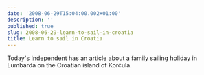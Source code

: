 ```yaml
---
date: '2008-06-29T15:04:00.002+01:00'
description: ''
published: true
slug: 2008-06-29-learn-to-sail-in-croatia
title: Learn to sail in Croatia
---
```


Today's <a href="http://www.independent.co.uk/travel/europe/croatia-is-just-the-place-to-learn-the-ropes-856398.html">Independent</a> has an article about a family sailing holiday in Lumbarda on the Croatian island of Kor&#x10d;ula.